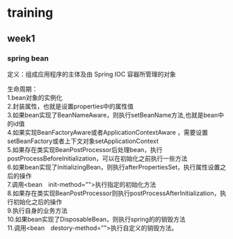 # training
## week1
### spring bean
  定义：组成应用程序的主体及由 Spring IOC 容器所管理的对象</br>
  
  生命周期：</br>
    1.bean对象的实例化</br>
    2.封装属性，也就是设置properties中的属性值</br>
    3.如果bean实现了BeanNameAware，则执行setBeanName方法,也就是bean中的id值</br>
    4.如果实现BeanFactoryAware或者ApplicationContextAware ，需要设置setBeanFactory或者上下文对象setApplicationContext</br>
    5.如果存在类实现BeanPostProcessor后处理bean，执行postProcessBeforeInitialization，可以在初始化之前执行一些方法</br>
    6.如果bean实现了InitializingBean，则执行afterPropertiesSet，执行属性设置之后的操作</br>
    7.调用<bean　init-method="">执行指定的初始化方法</br>
    8.如果存在类实现BeanPostProcessor则执行postProcessAfterInitialization，执行初始化之后的操作</br>
    9.执行自身的业务方法</br>
    10.如果bean实现了DisposableBean，则执行spring的的销毁方法</br>
    11.调用<bean　destory-method="">执行自定义的销毁方法。</br>
